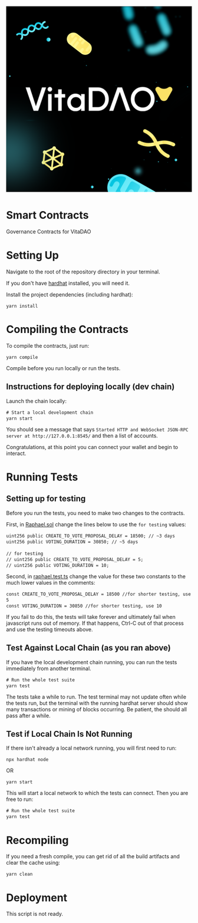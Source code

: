 # ![VitaDAO](https://github.com/VitaDAO/whitepaper/blob/master/images/VitaDAO%20Opengraph.png?raw=true) 
# Smart Contracts

Governance Contracts for VitaDAO

# Setting Up


Navigate to the root of the repository directory in your terminal. 

If you don't have [hardhat](https://hardhat.org/) installed, you will need it.

Install the project dependencies (including hardhat): 

```Shell
yarn install
```

# Compiling the Contracts

To compile the contracts, just run: 

```Shell
yarn compile
```


Compile before you run locally or run the tests. 

## Instructions for deploying locally (dev chain)

Launch the chain locally: 

```Shell
# Start a local development chain
yarn start
```

You should see a message that says `Started HTTP and WebSocket JSON-RPC server at http://127.0.0.1:8545/` and then a list of accounts. 

Congratulations, at this point you can connect your wallet and begin to interact. 


# Running Tests

## Setting up for testing


Before you run the tests, you need to make two changes to the contracts. 

First, in [Raphael.sol](contracts/Raphael.sol) change the lines below to use the `for testing` values:

```Solidity
uint256 public CREATE_TO_VOTE_PROPOSAL_DELAY = 18500; // ~3 days
uint256 public VOTING_DURATION = 30850; // ~5 days

// for testing
// uint256 public CREATE_TO_VOTE_PROPOSAL_DELAY = 5;
// uint256 public VOTING_DURATION = 10;
```

Second, in [raphael.test.ts](test/Raphael/raphael.test.ts) change the value for these two constants to the much lower values in the comments: 

```Solidity
const CREATE_TO_VOTE_PROPOSAL_DELAY = 18500 //for shorter testing, use 5
const VOTING_DURATION = 30850 //for shorter testing, use 10
```

If you fail to do this, the tests will take forever and ultimately fail when javascript runs out of memory. If that happens, Ctrl-C out of that process and use the testing timeouts above. 

## Test Against Local Chain (as you ran above)

If you have the local development chain running, you can run the tests immediately from another terminal. 

```Shell
# Run the whole test suite
yarn test
```

The tests take a while to run. The test terminal may not update often while the tests run, but the terminal with the running hardhat server should show many transactions or mining of blocks occurring. Be patient, the should all pass after a while.

## Test if Local Chain Is Not Running

If there isn't already a local network running, you will first need to run: 

```Shell 
npx hardhat node
```
OR 
```Shell
yarn start
```

This will start a local network to which the tests can connect. Then you are free to run:

```Shell
# Run the whole test suite
yarn test
```

# Recompiling

If you need a fresh compile, you can get rid of all the build artifacts and clear the cache using: 
```Shell
yarn clean
```

# Deployment

This script is not ready. 


